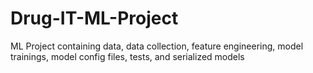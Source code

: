 # Drug-IT-ML-Project
ML Project containing data, data collection, feature engineering, model trainings, model config files, tests, and serialized models

